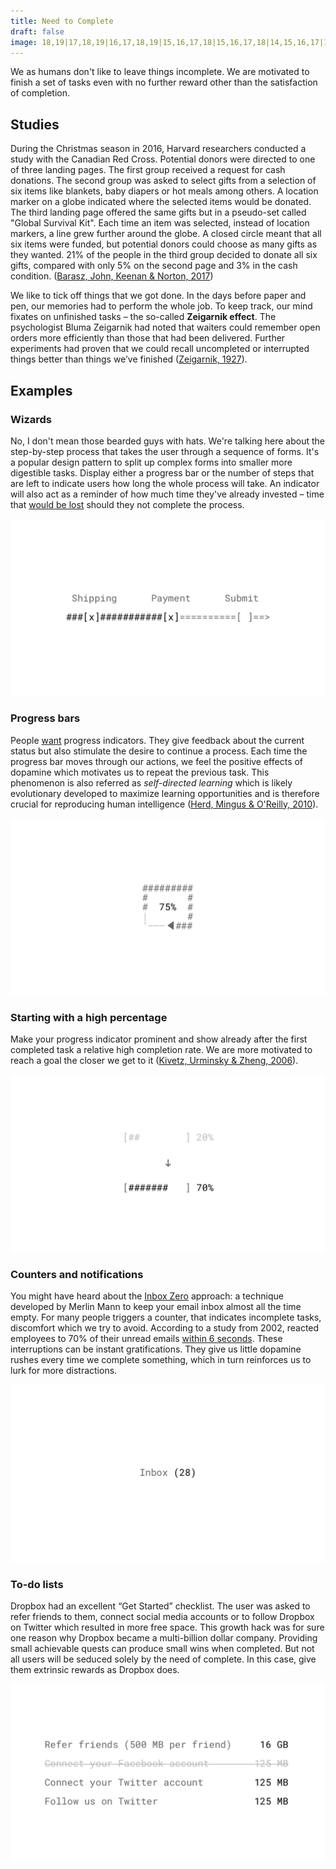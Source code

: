 ```yaml
---
title: Need to Complete
draft: false
image: 18,19|17,18,19|16,17,18,19|15,16,17,18|15,16,17,18|14,15,16,17|13,14,15,16,17|12,13,14,15,16|12,13,14,15|11,12,13,14,15|10,11,12,13,14|9,10,11,12,13|3,4,9,10,11,12,13|2,3,4,5,8,9,10,11,12|2,3,4,5,6,7,8,9,10,11|3,4,5,6,7,8,9,10,11|4,5,6,7,8,9,10|5,6,7,8,9|6,7,8|
---
```


We as humans don't like to leave things incomplete. We are motivated to finish a set of tasks even with no further reward other than the satisfaction of completion.


## Studies

During the Christmas season in 2016, Harvard researchers conducted a study with the Canadian Red Cross. Potential donors were directed to one of three landing pages. The first group received a request for cash donations. The second group was asked to select gifts from a selection of six items like blankets, baby diapers or hot meals among others. A location marker on a globe indicated where the selected items would be donated. The third landing page offered the same gifts but in a pseudo-set called "Global Survival Kit". Each time an item was selected, instead of location markers, a line grew further around the globe. A closed circle meant that all six items were funded, but potential donors could choose as many gifts as they wanted. 21% of the people in the third group decided to donate all six gifts, compared with only 5% on the second page and 3% in the cash condition. ([Barasz, John, Keenan & Norton, 2017](http://www.hbs.edu/faculty/Pages/item.aspx?num=52665))

We like to tick off things that we got done. In the days before paper and pen, our memories had to perform the whole job. To keep track, our mind fixates on unfinished tasks – the so-called **Zeigarnik effect**. The psychologist Bluma Zeigarnik had noted that waiters could remember open orders more efficiently than those that had been delivered. Further experiments had proven that we could recall uncompleted or interrupted things better than things we’ve finished ([Zeigarnik, 1927](http://codeblab.com/wp-content/uploads/2009/12/On-Finished-and-Unfinished-Tasks.pdf)).


## Examples


### Wizards
No, I don't mean those bearded guys with hats. We're talking here about the step-by-step process that takes the user through a sequence of forms. It's a popular design pattern to split up complex forms into smaller more digestible tasks. Display either a progress bar or the number of steps that are left to indicate users how long the whole process will take. An indicator will also act as a reminder of how much time they've already invested – time that [would be lost](/loss-aversion/) should they not complete the process.

![](01-wizards.png)


### Progress bars
People [want](http://dl.acm.org/citation.cfm?id=317459) progress indicators. They give feedback about the current status but also stimulate the desire to continue a process. Each time the progress bar moves through our actions, we feel the positive effects of dopamine which motivates us to repeat the previous task. This phenomenon is also referred as *self-directed learning* which is likely evolutionary developed to maximize learning opportunities and is therefore crucial for reproducing human intelligence ([Herd, Mingus & O'Reilly, 2010](https://grey.colorado.edu/mediawiki/sites/mingus/images/c/c0/HerdMingusOReilly10.pdf)).

![](02-progress-bars.png)


### Starting with a high percentage
Make your progress indicator prominent and show already after the first completed task a relative high completion rate. We are more motivated to reach a goal the closer we get to it ([Kivetz, Urminsky & Zheng, 2006](http://www.quilageo.com/wp-content/uploads/2013/07/Goal-Gradient_Illusionary_Goal_Progress.pdf)).

![](03-starting-with-high-percentage.png)


### Counters and notifications
You might have heard about the [Inbox Zero](https://www.youtube.com/watch?v=z9UjeTMb3Yk) approach: a technique developed by Merlin Mann to keep your email inbox almost all the time empty. For many people triggers a counter, that indicates incomplete tasks, discomfort which we try to avoid. According to a study from 2002, reacted employees to 70% of their unread emails [within 6 seconds](https://dspace.lboro.ac.uk/dspace-jspui/bitstream/2134/489/3/Ease%2525202002%252520Jackson.pdf). These interruptions can be instant gratifications. They give us little dopamine rushes every time we complete something, which in turn reinforces us to lurk for more distractions.

![](04-counters-notifications.png)


### To-do lists
Dropbox had an excellent “Get Started” checklist. The user was asked to refer friends to them, connect social media accounts or to follow Dropbox on Twitter which resulted in more free space. This growth hack was for sure one reason why Dropbox became a multi-billion dollar company. Providing small achievable quests can produce small wins when completed. But not all users will be seduced solely by the need of complete. In this case, give them extrinsic rewards as Dropbox does.

![](05-to-do-lists.png)
